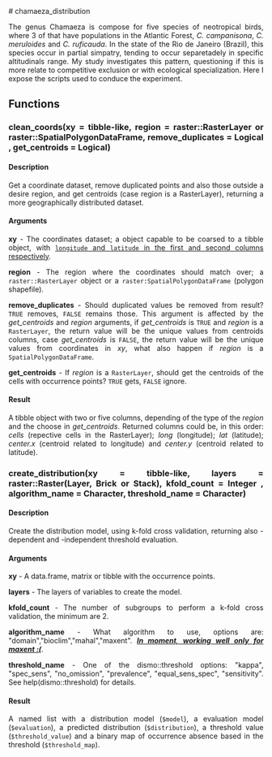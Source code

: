 <div style="text-align: justify">
# chamaeza_distribution

The genus Chamaeza is compose for five species of neotropical birds, where 3 of that have populations in the Atlantic Forest, *C. campanisona*, *C. meruloides* and *C. ruficauda*. In the state of the Rio de Janeiro (Brazil), this species occur in partial simpatry, tending to occur separetadely in specific altitudinals range. My study investigates this pattern, questioning if this is more relate to competitive exclusion or with ecological specialization. Here I expose the scripts used to conduce the experiment.

## Functions

### clean_coords(**xy** = tibble-like, **region** = raster::RasterLayer or raster::SpatialPolygonDataFrame, **remove_duplicates** = Logical , **get_centroids** = Logical)

#### **Description**
Get a coordinate dataset, remove duplicated points and also those outside a desire region, and get centroids (case region is a RasterLayer), returning a more geographically distributed dataset.

#### **Arguments**

**xy** - The coordinates dataset; a object capable to be coarsed to a tibble object, with <u>`longitude` and `latitude` in the first and second columns respectively</u>.

**region** - The region where the coordinates should match over; a `raster::RasterLayer` object or a `raster:SpatialPolygonDataFrame` (polygon shapefile).

**remove_duplicates** - Should duplicated values be removed from result? `TRUE` removes, `FALSE` remains those. This argument is affected by the *get_centroids* and *region* arguments, if *get_centroids* is `TRUE` and *region* is a `RasterLayer`, the return value will be the unique values from centroids columns, case *get_centroids* is `FALSE`, the return value will be the unique values from coordinates in *xy*, what also happen if *region* is a `SpatialPolygonDataFrame`.

**get_centroids** - If *region* is a `RasterLayer`, should get the centroids of the cells with occurrence points? `TRUE` gets, `FALSE` ignore.

#### **Result**
A tibble object with two or five columns, depending of the type of the *region* and the choose in *get_centroids*. Returned columns could be, in this order: *cells* (repective cells in the RasterLayer); *long* (longitude); *lat* (latitude); *center.x* (centroid related to longitude) and *center.y* (centroid related to latitude).

### create_distribution(**xy** = tibble-like, **layers** = raster::Raster(Layer, Brick or Stack), **kfold_count** = Integer , **algorithm_name** = Character, **threshold_name** =  Character)

#### **Description**
Create the distribution model, using k-fold cross validation, returning also -dependent and -independent threshold evaluation.

#### **Arguments**

**xy** - A data.frame, matrix or tibble with the occurrence points.

**layers** - The layers of variables to create the model.

**kfold_count** - The number of subgroups to perform a k-fold cross validation, the minimum are 2.

**algorithm_name** - What algorithm to use, options are: "domain","bioclim","mahal","maxent". <u>***In moment, working well only for maxent :(***</u>.

**threshold_name** - One of the dismo::threshold options: "kappa", "spec_sens", "no_omission", "prevalence", "equal_sens_spec", "sensitivity". See help(dismo::threshold) for details.

#### **Result**
A named list with a distribution model (`$model`), a evaluation model (`$evaluation`), a predicted distribution (`$distribution`), a threshold value (`$threshold_value`) and a binary map of occurrence absence based in the threshold (`$threshold_map`).
</div>

